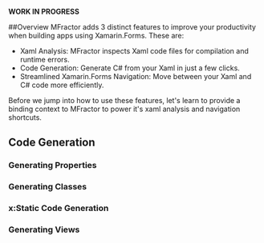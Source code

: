 **WORK IN PROGRESS**

##Overview
MFractor adds 3 distinct features to improve your productivity when building apps using Xamarin.Forms. These are:

- Xaml Analysis: MFractor inspects Xaml code files for compilation and runtime errors.
- Code Generation: Generate C# from your Xaml in just a few clicks.
- Streamlined Xamarin.Forms Navigation: Move between your Xaml and C# code more efficiently.

Before we jump into how to use these features, let's learn to provide a binding context to MFractor to power it's xaml analysis and navigation shortcuts.

## Code Generation

### Generating Properties

### Generating Classes

### x:Static Code Generation

### Generating Views
